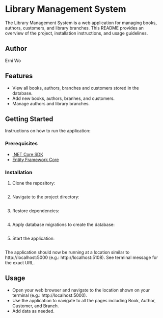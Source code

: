 # Library Management System

The Library Management System is a web application for managing books, authors, customers, and library branches. This README provides an overview of the project, installation instructions, and usage guidelines.

## Author

Erni Wo

## Features

- View all books, authors, branches and customers stored in the database.
- Add new books, authors, branhes, and customers.
- Manage authors and library branches.

## Getting Started

Instructions on how to run the application:

### Prerequisites

- [.NET Core SDK](https://dotnet.microsoft.com/download)
- [Entity Framework Core](https://docs.microsoft.com/en-us/ef/core/get-started/)

### Installation

1. Clone the repository:

   ```git clone https://github.com/ErniErniErniErni/20230122_LibraryManagement.git

2. Navigate to the project directory:

   ```cd LibraryManagement

3. Restore dependencies:

   ```dotnet restore

4. Apply database migrations to create the database:

   ```dotnet ef database update

5. Start the application:

   ```dotnet run

The application should now be running at a location similar to http://localhost:5000 (e.g.: http://localhost:5108). See terminal message for the exact URL.

## Usage

- Open your web browser and navigate to the location shown on your terminal (e.g.: http://localhost:5000).
- Use the application to navigate to all the pages including Book, Author, Customer, and Branch.
- Add data as needed.

